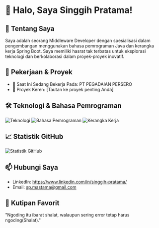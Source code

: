 # 👋 Halo, Saya Singgih Pratama!

## 🚀 Tentang Saya

Saya adalah seorang Middleware Developer dengan spesialisasi dalam pengembangan menggunakan bahasa pemrograman Java dan kerangka kerja Spring Boot. Saya memiliki hasrat tak terbatas untuk eksplorasi teknologi dan berkolaborasi dalam proyek-proyek inovatif.

## 💼 Pekerjaan & Proyek

- 🌱 Saat Ini Sedang Bekerja Pada: PT PEGADAIAN PERSERO
- 🚀 Proyek Keren: [Tautan ke proyek penting Anda]

## 🛠️ Teknologi & Bahasa Pemrograman

![Teknologi](https://img.shields.io/badge/Teknologi-Java,Pemrograman%20Web,Pengembangan%20Middleware-ff69b4?style=flat&logo=java&logoColor=white)
![Bahasa Pemrograman](https://img.shields.io/badge/Bahasa-Java-007396?style=flat&logo=java&logoColor=white)
![Kerangka Kerja](https://img.shields.io/badge/Kerangka%20Kerja-Spring%20Boot-6DB33F?style=flat&logo=spring&logoColor=white)

## 📈 Statistik GitHub

![Statistik GitHub](https://github-readme-stats.vercel.app/api?username=[nama_pengguna]&show_icons=true&theme=radical)

## 📫 Hubungi Saya

- LinkedIn: https://www.linkedin.com/in/singgih-pratama/
- Email: sp.mastama@gmail.com

## 🎯 Kutipan Favorit

"Ngoding itu ibarat shalat, walaupun sering error tetap harus ngoding(Shalat)."


